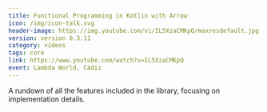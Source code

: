 ```yaml
---
title: Functional Programming in Kotlin with Arrow
icon: /img/icon-talk.svg
header-image: https://img.youtube.com/vi/IL5XzaCMKpQ/maxresdefault.jpg
version: version 0.3.11
category: videos
tags: core
link: https://www.youtube.com/watch?v=IL5XzaCMKpQ
event: Lambda World, Cádiz
---
```

A rundown of all the features included in the library, focusing on implementation details.
